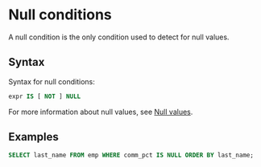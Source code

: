 # Null conditions

A null condition is the only condition used to detect for null values.

## Syntax

Syntax for null conditions:

```sql
expr IS [ NOT ] NULL
```

For more information about null values, see [Null values](../300.basic-elements-of-oracle-mode/500.null-of-oracle-mode/100.empty-value-overview-of-oracle-mode.md).

## Examples

```sql
SELECT last_name FROM emp WHERE comm_pct IS NULL ORDER BY last_name;
```
